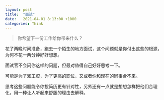 ```yaml
---
layout: post
title:  "面试"
date:   2021-04-01 8:13:00 +1000
categories: Think
---
```


>你希望下一份工作给你带来什么？

花了两晚时间准备，跑去一个陌生的地方面试，这个问题就是你付出这些的根源，为何不花一两分钟好好想想。

面试官不会问你这样的问题，但最对值得自己好好思考一下。

可能是为了涨工资，为了更高的职位，又或者你和现在的同事合不来。

思考这些问题能令你投简历更有针对性，另外还有一点就是想想怎样把他们合理化，用一种让人听起来舒服的理由去解释。




